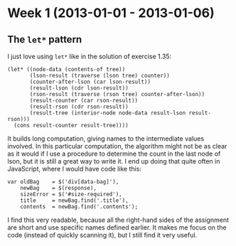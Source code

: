 # Week 1 (2013-01-01 - 2013-01-06)

## The `let*` pattern

I just love using `let*` like in the solution of exercise 1.35:

    (let* ((node-data (contents-of tree))
           (lson-result (traverse (lson tree) counter))
           (counter-after-lson (car lson-result))
           (result-lson (cdr lson-result))
           (rson-result (traverse (rson tree) counter-after-lson))
           (result-counter (car rson-result))
           (result-rson (cdr rson-result))
           (result-tree (interior-node node-data result-lson result-rson)))
      (cons result-counter result-tree))))

It builds long computation, giving names to the intermediate values involved. In this particular computation, the algorithm might not be as clear as it would if I use a procedure to determine the count in the last node of lson, but it is still a great way to write it. I end up doing that quite often in JavaScript, where I would have code like this:

    var oldBag    = $('div[data-bag]'),
        newBag    = $(response),
        sizeError = $('#size-required'),
        title     = newBag.find('.title'),
        contents  = newBag.find('.contents');

I find this very readable, because all the right-hand sides of the assignment are short and use specific names defined earlier. It makes me focus on the code (instead of quickly scanning it), but I still find it very useful.
